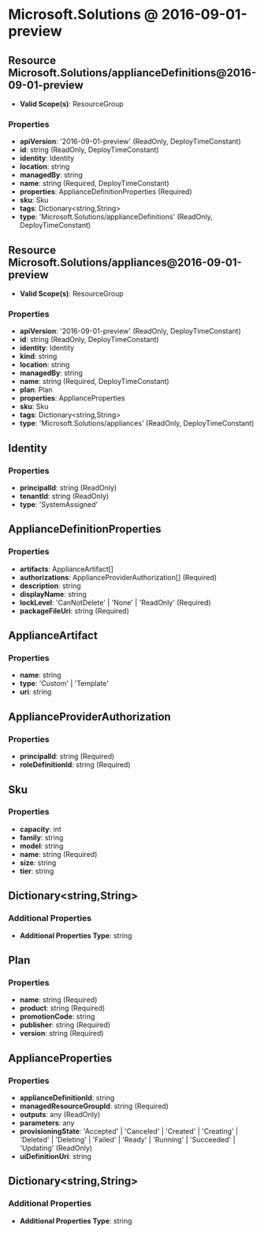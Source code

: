 # Microsoft.Solutions @ 2016-09-01-preview

## Resource Microsoft.Solutions/applianceDefinitions@2016-09-01-preview
* **Valid Scope(s)**: ResourceGroup
### Properties
* **apiVersion**: '2016-09-01-preview' (ReadOnly, DeployTimeConstant)
* **id**: string (ReadOnly, DeployTimeConstant)
* **identity**: Identity
* **location**: string
* **managedBy**: string
* **name**: string (Required, DeployTimeConstant)
* **properties**: ApplianceDefinitionProperties (Required)
* **sku**: Sku
* **tags**: Dictionary<string,String>
* **type**: 'Microsoft.Solutions/applianceDefinitions' (ReadOnly, DeployTimeConstant)

## Resource Microsoft.Solutions/appliances@2016-09-01-preview
* **Valid Scope(s)**: ResourceGroup
### Properties
* **apiVersion**: '2016-09-01-preview' (ReadOnly, DeployTimeConstant)
* **id**: string (ReadOnly, DeployTimeConstant)
* **identity**: Identity
* **kind**: string
* **location**: string
* **managedBy**: string
* **name**: string (Required, DeployTimeConstant)
* **plan**: Plan
* **properties**: ApplianceProperties
* **sku**: Sku
* **tags**: Dictionary<string,String>
* **type**: 'Microsoft.Solutions/appliances' (ReadOnly, DeployTimeConstant)

## Identity
### Properties
* **principalId**: string (ReadOnly)
* **tenantId**: string (ReadOnly)
* **type**: 'SystemAssigned'

## ApplianceDefinitionProperties
### Properties
* **artifacts**: ApplianceArtifact[]
* **authorizations**: ApplianceProviderAuthorization[] (Required)
* **description**: string
* **displayName**: string
* **lockLevel**: 'CanNotDelete' | 'None' | 'ReadOnly' (Required)
* **packageFileUri**: string (Required)

## ApplianceArtifact
### Properties
* **name**: string
* **type**: 'Custom' | 'Template'
* **uri**: string

## ApplianceProviderAuthorization
### Properties
* **principalId**: string (Required)
* **roleDefinitionId**: string (Required)

## Sku
### Properties
* **capacity**: int
* **family**: string
* **model**: string
* **name**: string (Required)
* **size**: string
* **tier**: string

## Dictionary<string,String>
### Additional Properties
* **Additional Properties Type**: string

## Plan
### Properties
* **name**: string (Required)
* **product**: string (Required)
* **promotionCode**: string
* **publisher**: string (Required)
* **version**: string (Required)

## ApplianceProperties
### Properties
* **applianceDefinitionId**: string
* **managedResourceGroupId**: string (Required)
* **outputs**: any (ReadOnly)
* **parameters**: any
* **provisioningState**: 'Accepted' | 'Canceled' | 'Created' | 'Creating' | 'Deleted' | 'Deleting' | 'Failed' | 'Ready' | 'Running' | 'Succeeded' | 'Updating' (ReadOnly)
* **uiDefinitionUri**: string

## Dictionary<string,String>
### Additional Properties
* **Additional Properties Type**: string

